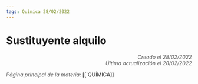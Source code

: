 ```yaml
---
tags: Química 28/02/2022
---
```


# Sustituyente alquilo
<div style="text-align: right; opacity: 0.7; font-style: italic;">Creado el 28/02/2022</div>
<div style="text-align: right; opacity: 0.7; font-style: italic;">Última actualización el 28/02/2022</div>



<span style="opacity: 0.7; font-style: italic;">Página principal de la materia:</span> [['QUÍMICA]]